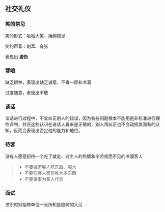 ## 社交礼仪

### 笑的禁忌

笑的形式：哈哈大笑、捶胸顿足

笑的声音：刺耳、夸张

表现出 **虚伪**

### 寒暄

缺乏眼神，表现出缺乏诚意、不肖一顾和冷漠

过度随意，表现出不敬

### 谈话

谈话进行过程中，不宜纠正别人的错误，因为有些问题根本不能用是非标准进行理性评判，并且这些认识在说话人看来是正确的，别人再纠正也不会动摇其固有的认知，反而会表现出否定他的能力和地位。

### 待客

没有人愿意招待一个吃了就走、对主人的热情和辛苦视而不见的冷漠客人

> + 不要强迫客人吃东西、喝水
> + 不要在客人面前堆大多东西
> + 不要事事为客人代劳

### 面试

求职时对招聘单位一无所知是应聘的大忌

